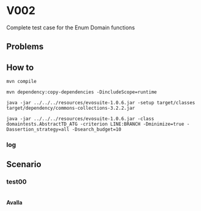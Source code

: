 # V002
Complete test case for the Enum Domain functions


## Problems

## How to
```shell
mvn compile
```
```shell
mvn dependency:copy-dependencies -DincludeScope=runtime
```
```shell
java -jar ../../../resources/evosuite-1.0.6.jar -setup target/classes target/dependency/commons-collections-3.2.2.jar
```
```shell
java -jar ../../../resources/evosuite-1.0.6.jar -class domaintests.AbstractTD_ATG -criterion LINE:BRANCH -Dminimize=true -Dassertion_strategy=all -Dsearch_budget=10
```
### log

## Scenario
### test00
```
```
#### Avalla
```
```